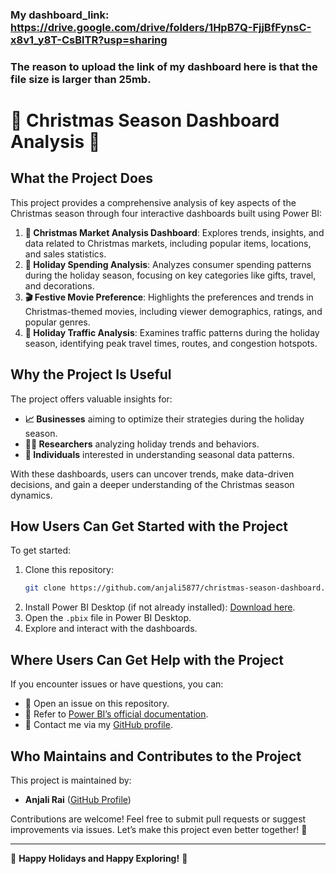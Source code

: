 ### My dashboard_link: https://drive.google.com/drive/folders/1HpB7Q-FjjBfFynsC-x8v1_y8T-CsBlTR?usp=sharing
### The reason to upload the link of my dashboard here is that the file size is larger than 25mb.

# 🎄 Christmas Season Dashboard Analysis 🎅

## What the Project Does
This project provides a comprehensive analysis of key aspects of the Christmas season through four interactive dashboards built using Power BI:

1. **🎁 Christmas Market Analysis Dashboard**: Explores trends, insights, and data related to Christmas markets, including popular items, locations, and sales statistics.
2. **💸 Holiday Spending Analysis**: Analyzes consumer spending patterns during the holiday season, focusing on key categories like gifts, travel, and decorations.
3. **🎬 Festive Movie Preference**: Highlights the preferences and trends in Christmas-themed movies, including viewer demographics, ratings, and popular genres.
4. **🚗 Holiday Traffic Analysis**: Examines traffic patterns during the holiday season, identifying peak travel times, routes, and congestion hotspots.

## Why the Project Is Useful
The project offers valuable insights for:

- **📈 Businesses** aiming to optimize their strategies during the holiday season.
- **🧑‍🔬 Researchers** analyzing holiday trends and behaviors.
- **🎄 Individuals** interested in understanding seasonal data patterns.

With these dashboards, users can uncover trends, make data-driven decisions, and gain a deeper understanding of the Christmas season dynamics.

## How Users Can Get Started with the Project
To get started:

1. Clone this repository:
   ```bash
   git clone https://github.com/anjali5877/christmas-season-dashboard.git
   ```
2. Install Power BI Desktop (if not already installed): [Download here](https://powerbi.microsoft.com/desktop/).
3. Open the `.pbix` file in Power BI Desktop.
4. Explore and interact with the dashboards.

## Where Users Can Get Help with the Project
If you encounter issues or have questions, you can:

- 📮 Open an issue on this repository.
- 📖 Refer to [Power BI’s official documentation](https://learn.microsoft.com/en-us/power-bi/).
- 📧 Contact me via my [GitHub profile](https://github.com/anjali5877).

## Who Maintains and Contributes to the Project
This project is maintained by:

- **Anjali Rai** ([GitHub Profile](https://github.com/anjali5877))

Contributions are welcome! Feel free to submit pull requests or suggest improvements via issues. Let’s make this project even better together! 🎉

---

🎅 **Happy Holidays and Happy Exploring!** 🎄
